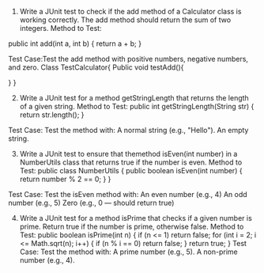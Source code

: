 1. Write a JUnit test to check if the add method of a Calculator class is working correctly. The add method should return the sum of two integers.
Method to Test:

public int add(int a, int b) {
    return a + b;
}

Test Case:Test the add method with positive numbers, negative numbers, and zero.
Class TestCalculator{
  Public void testAdd(){

  }
}



2. Write a JUnit test for a method getStringLength that returns the length of a given string.
Method to Test:
public int getStringLength(String str) {
    return str.length();
}

Test Case:
         Test the method with:
A normal string (e.g., "Hello").
An empty string.




3. Write a JUnit test to ensure that themethod isEven(int number) in a NumberUtils class that returns true if the number is even.
Method to Test:
public class NumberUtils {
    public boolean isEven(int number) {
        return number % 2 == 0;
    }
}


Test Case:
     Test the isEven method with:
An even number (e.g., 4)
An odd number (e.g., 5)
Zero (e.g., 0 — should return true)




4. Write a JUnit test for a method isPrime that checks if a given number is prime. Return true if the number is prime, otherwise false.
Method to Test:
public boolean isPrime(int n) {
    if (n <= 1) return false;
    for (int i = 2; i <= Math.sqrt(n); i++) {
        if (n % i == 0) return false;
    }
    return true;
}
Test Case:
Test the method with:
A prime number (e.g., 5).
A non-prime number (e.g., 4).
